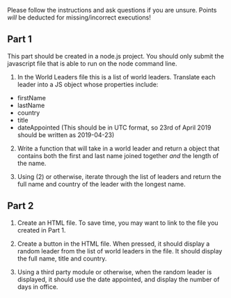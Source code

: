 Please follow the instructions and ask questions if you are unsure. Points *will* be deducted for missing/incorrect executions!

## Part 1
This part should be created in a node.js project. You should only submit the javascript file that is able to run on the node command line.

1. In the World Leaders file this is a list of world leaders. Translate each leader into a JS object whose properties include:
  - firstName
  - lastName
  - country
  - title
  - dateAppointed (This should be in UTC format, so 23rd of April 2019 should be written as 2019-04-23)

2. Write a function that will take in a world leader and return a object that contains both the first and last name joined together *and* the length of the name.

3. Using (2) or otherwise, iterate through the list of leaders and return the full name and country of the leader with the longest name.



## Part 2

1. Create an HTML file. To save time, you may want to link to the file you created in Part 1.

2. Create a button in the HTML file. When pressed, it should display a random leader from the list of world leaders in the file. It should display the full name, title and country.

3. Using a third party module or otherwise, when the random leader is displayed, it should use the date appointed, and display the number of days in office.